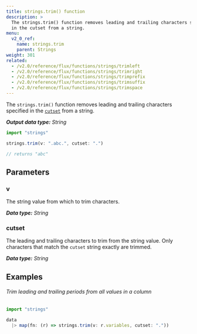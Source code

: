 ```yaml
---
title: strings.trim() function
description: >
  The strings.trim() function removes leading and trailing characters specified
  in the cutset from a string.
menu:
  v2_0_ref:
    name: strings.trim
    parent: Strings
weight: 301
related:
  - /v2.0/reference/flux/functions/strings/trimleft
  - /v2.0/reference/flux/functions/strings/trimright
  - /v2.0/reference/flux/functions/strings/trimprefix
  - /v2.0/reference/flux/functions/strings/trimsuffix
  - /v2.0/reference/flux/functions/strings/trimspace
---
```


The `strings.trim()` function removes leading and trailing characters specified
in the [`cutset`](#cutset) from a string.

_**Output data type:** String_

```js
import "strings"

strings.trim(v: ".abc.", cutset: ".")

// returns "abc"
```

## Parameters

### v
The string value from which to trim characters.

_**Data type:** String_

### cutset
The leading and trailing characters to trim from the string value.
Only characters that match the `cutset` string exactly are trimmed.

_**Data type:** String_

## Examples

###### Trim leading and trailing periods from all values in a column
```js
import "strings"

data
  |> map(fn: (r) => strings.trim(v: r.variables, cutset: "."))
```
